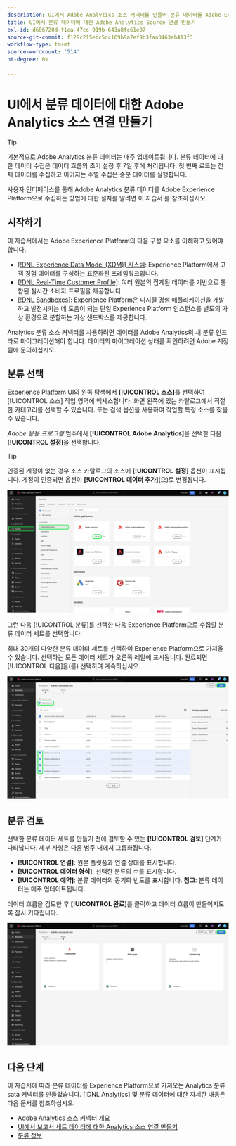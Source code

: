 ```yaml
---
description: UI에서 Adobe Analytics 소스 커넥터를 만들어 분류 데이터를 Adobe Experience Platform으로 가져오는 방법을 알아봅니다.
title: UI에서 분류 데이터에 대한 Adobe Analytics Source 연결 만들기
exl-id: d606720d-f1ca-47cc-919b-643a8fc61e07
source-git-commit: f129c215ebc5dc169b9a7ef9b3faa3463ab413f3
workflow-type: tm+mt
source-wordcount: '514'
ht-degree: 0%

---
```


# UI에서 분류 데이터에 대한 Adobe Analytics 소스 연결 만들기

>[!TIP]
>
>기본적으로 Adobe Analytics 분류 데이터는 매주 업데이트됩니다. 분류 데이터에 대한 데이터 수집은 데이터 흐름의 초기 설정 후 7일 후에 처리됩니다. 첫 번째 로드는 전체 데이터를 수집하고 이어지는 주별 수집은 증분 데이터를 실행합니다.

사용자 인터페이스를 통해 Adobe Analytics 분류 데이터를 Adobe Experience Platform으로 수집하는 방법에 대한 절차를 알려면 이 자습서 를 참조하십시오.

## 시작하기

이 자습서에서는 Adobe Experience Platform의 다음 구성 요소를 이해하고 있어야 합니다.

* [[!DNL Experience Data Model (XDM)] 시스템](../../../../../xdm/home.md): Experience Platform에서 고객 경험 데이터를 구성하는 표준화된 프레임워크입니다.
* [[!DNL Real-Time Customer Profile]](../../../../../profile/home.md): 여러 원본의 집계된 데이터를 기반으로 통합된 실시간 소비자 프로필을 제공합니다.
* [[!DNL Sandboxes]](../../../../../sandboxes/home.md): Experience Platform은 디지털 경험 애플리케이션을 개발하고 발전시키는 데 도움이 되는 단일 Experience Platform 인스턴스를 별도의 가상 환경으로 분할하는 가상 샌드박스를 제공합니다.

Analytics 분류 소스 커넥터를 사용하려면 데이터를 Adobe Analytics의 새 분류 인프라로 마이그레이션해야 합니다. 데이터의 마이그레이션 상태를 확인하려면 Adobe 계정 팀에 문의하십시오.

## 분류 선택

Experience Platform UI의 왼쪽 탐색에서 **[!UICONTROL 소스]**&#x200B;를 선택하여 [!UICONTROL 소스] 작업 영역에 액세스합니다. 화면 왼쪽에 있는 카탈로그에서 적절한 카테고리를 선택할 수 있습니다. 또는 검색 옵션을 사용하여 작업할 특정 소스를 찾을 수 있습니다.

*Adobe 응용 프로그램* 범주에서 **[!UICONTROL Adobe Analytics]**&#x200B;을 선택한 다음 **[!UICONTROL 설정]**&#x200B;을 선택합니다.

>[!TIP]
>
>인증된 계정이 없는 경우 소스 카탈로그의 소스에 **[!UICONTROL 설정]** 옵션이 표시됩니다. 계정이 인증되면 옵션이 **[!UICONTROL 데이터 추가]**(으)로 변경됩니다.

![Adobe Analytics 소스가 선택된 Experience Platform UI의 소스 카탈로그입니다.](../../../../images/tutorials/create/classifications/catalog.png)

그런 다음 [!UICONTROL 분류]를 선택한 다음 Experience Platform으로 수집할 분류 데이터 세트를 선택합니다.

최대 30개의 다양한 분류 데이터 세트를 선택하여 Experience Platform으로 가져올 수 있습니다. 선택하는 모든 데이터 세트가 오른쪽 레일에 표시됩니다. 완료되면 [!UICONTROL 다음]을(를) 선택하여 계속하십시오.

![여러 분류 데이터 세트가 있는 분류 페이지입니다.](../../../../images/tutorials/create/classifications/select.png)

## 분류 검토

선택한 분류 데이터 세트를 만들기 전에 검토할 수 있는 **[!UICONTROL 검토]** 단계가 나타납니다. 세부 사항은 다음 범주 내에서 그룹화됩니다.

* **[!UICONTROL 연결]**: 원본 플랫폼과 연결 상태를 표시합니다.
* **[!UICONTROL 데이터 형식]**: 선택한 분류의 수를 표시합니다.
* **[!UICONTROL 예약]**: 분류 데이터의 동기화 빈도를 표시합니다. **참고**: 분류 데이터는 매주 업데이트됩니다.

데이터 흐름을 검토한 후 **[!UICONTROL 완료]**&#x200B;를 클릭하고 데이터 흐름이 만들어지도록 잠시 기다립니다.

![Adobe Analytics 분류 데이터를 검토하는 페이지입니다.](../../../../images/tutorials/create/classifications/review.png)

## 다음 단계

이 자습서에 따라 분류 데이터를 Experience Platform으로 가져오는 Analytics 분류 sata 커넥터를 만들었습니다. [!DNL Analytics] 및 분류 데이터에 대한 자세한 내용은 다음 문서를 참조하십시오.

* [Adobe Analytics 소스 커넥터 개요](../../../../connectors/adobe-applications/analytics.md)
* [UI에서 보고서 세트 데이터에 대한 Analytics 소스 연결 만들기](./analytics.md)
* [분류 정보](https://experienceleague.adobe.com/docs/analytics/components/classifications/c-classifications.html?lang=ko)
